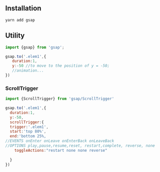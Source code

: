 ## Installation
``` yarn add gsap ```

## Utility
```javascript
import {gsap} from 'gsap';

gsap.to('.elem1',{
   duration:1,
   y:-50 //to move to the position of y = -50;
   //animation...
}) 
```

### ScrollTrigger
```javascript
import {ScrollTrigger} from 'gsap/ScrollTrigger'

gsap.to('.elem1',{
  duration:1,
  y:-50,
  scrollTrigger:{
  trigger:'.elem1',
  start:'top 80%',
  end:'bottom 25%,
//EVENTS onEnter onLeave onEnterBack onLeaveBack
//OPTIONS play,pause,resume,reset, restart,complete, reverse, none
	toggleActions:"restart none none reverse"
  
  }
})
```
